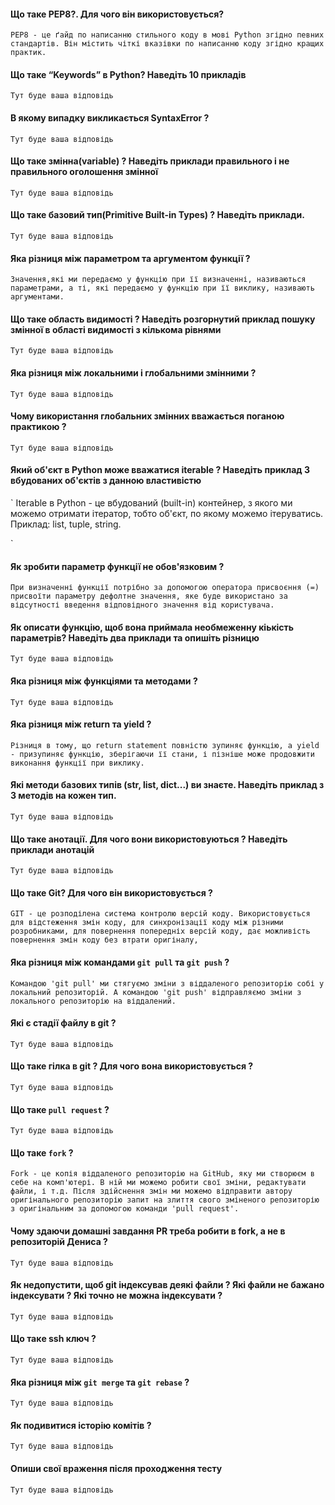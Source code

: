 #### Що таке PEP8?. Для чого він використовується?

`
PEP8 - це ґайд по написанню стильного коду в мові Python згідно певних стандартів. Він містить чіткі вказівки по написанню коду згідно кращих практик. 
`

#### Що таке “Keywords” в Python? Наведіть 10 прикладів 
`
Тут буде ваша відповідь
`

#### В якому випадку викликається SyntaxError ?

`
Тут буде ваша відповідь
`

#### Що таке змінна(variable) ? Наведіть приклади правильного і не правильного оголошення змінної
`
Тут буде ваша відповідь
`

#### Що таке базовий тип(Primitive Built-in Types) ? Наведіть приклади.
`
Тут буде ваша відповідь
`

#### Яка різниця між параметром та аргументом функції ?
`
Значення,які ми передаємо у функцію при її визначенні, називаються параметрами, а ті, які передаємо у функцію при її виклику, називають аргументами. 
`

#### Що таке область видимості ? Наведіть розгорнутий приклад пошуку змінної в області видимості з кількома рівнями
`
Тут буде ваша відповідь
`

#### Яка різниця між локальними і глобальними змінними ?
`
Тут буде ваша відповідь
`

#### Чому використання глобальних змінних вважається поганою практикою ?
`
Тут буде ваша відповідь
`

#### Який об'єкт в Python може вважатися iterable ? Наведіть приклад 3 вбудованих об'єктів з данною властивістю
`
Iterable в Python - це вбудований (built-in) контейнер, з якого ми можемо отримати ітератор, тобто об'єкт, по якому можемо ітеруватись. Приклад: list, tuple, string.


`

#### Як зробити параметр функції не обов'язковим ?
`
При визначенні функції потрібно за допомогою оператора присвоєння (=) присвоїти параметру дефолтне значення, яке буде використано за відсутності введення відповідного значення від користувача.
`


#### Як описати функцію, щоб вона приймала необмеженну кіькість параметрів? Наведіть два приклади та опишіть різницю

`
Тут буде ваша відповідь
`

#### Яка різниця між функціями та методами ?
`
Тут буде ваша відповідь
`

#### Яка різниця між return та yield ?
`
Різниця в тому, що return statement повністю зупиняє функцію, а yield - призупиняє функцію, зберігаючи її стани, і пізніше може продовжити виконання функції при виклику.
`

#### Які методи базових типів  (str, list, dict...)  ви знаєте. Наведіть приклад з 3 методів на кожен тип. 
`
Тут буде ваша відповідь
`

#### Що таке анотації. Для чого вони використовуються ? Наведіть приклади анотацій
`
Тут буде ваша відповідь
`


#### Що таке Git? Для чого він використовується ?
`
GIT - це розподілена система контролю версій коду.
Використовується для відстеження змін коду, для синхронізації коду між різними розробниками, для повернення попередніх версій коду, дає можливість повернення змін коду без втрати оригіналу,  `

#### Яка різниця між командами `git pull` та `git push` ?
`
Командою 'git pull' ми стягуємо зміни з віддаленого репозиторію собі у локальний репозиторій. А командою 'git push' відправляємо зміни з локального репозиторію на віддалений.
`

#### Які є стадії файлу в git ?
`
Тут буде ваша відповідь
`

#### Що таке гілка в git ? Для чого вона використовується ?
`
Тут буде ваша відповідь
`

#### Що таке `pull request` ?
`
Тут буде ваша відповідь
`

#### Що таке `fork` ?
`
Fork - це копія віддаленого репозиторію на GitHub, яку ми створюєм в себе на комп'ютері. В ній ми можемо робити свої зміни, редактувати файли, і т.д. Після здійснення змін ми можемо відправити автору оригінального репозиторію запит на злиття свого зміненого репозиторію з оригінальним за допомогою команди 'pull request'.
`

#### Чому здаючи домашні завдання PR треба робити в fork, а не в репозиторій Дениса ?
`
Тут буде ваша відповідь
`
#### Як недопустити, щоб git індексував деякі файли ? Які файли не бажано індексувати ? Які точно не можна індексувати ?
`
Тут буде ваша відповідь
`
#### Що такe ssh ключ ?
`
Тут буде ваша відповідь
`
#### Яка різниця між `git merge` та `git rebase` ?
`
Тут буде ваша відповідь
`

#### Як подивитися історію комітів ?
`
Тут буде ваша відповідь
`

#### Опиши свої враження після проходження тесту
`
Тут буде ваша відповідь
`
